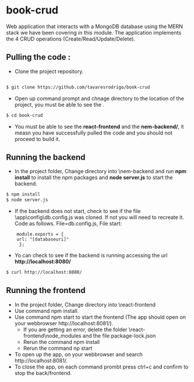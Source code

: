 # book-crud

Web application that interacts with a MongoDB database using the MERN stack we have been covering in this module. The application implements the 4 CRUD operations (Create/Read/Update/Delete).

## Pulling the code :

* Clone the project repository.
```bash

$ git clone https://github.com/tavaresrodrigo/book-crud
```

* Open up command prompt and chnage directory to the location of the project, you must be able to see the .

```bash
$ cd book-crud
```

* You must be able to see the **react-frontend** and the **nem-backend/**, it measn you have successfully pulled the code and you should not proceed to build it. 


## Running the backend
* In the project folder, Change directory into \nem-backend and run **npm install** to install the npm packages and **node server.js** to start the backend.

```bash
$ npm install 
$ node server.js
```

* If the backend does not start, check to see if the file \app\config\db.config.js was cloned. If not you will need to recreate it.
    Code as follows. File=db.config.js, File start:
```
    module.exports = {
    url: "[databaseuri]"
     };
```

* Yo can check to see if the backend is running accessing the url **http://localhost:8080/**

```bash
$ curl http://localhost:8080/
```

## Running the frontend

* In the project folder, Change directory into \react-frontend
* Use command npm install.
* Use command npm start to start the frontend (The app should open on your webbrowser http://localhost:8081/).
    *  If you are getting an error, delete the folder \react-frontend\node_modules and the file package-lock.json
    *  Rerun the command npm install
    *  Rerun the command np start
* To open up the app, on your webbrowser and search http://localhost:8081/.
* To close the app, on each command prombt press ctrl+c and confirm to stop the back/frontend.
